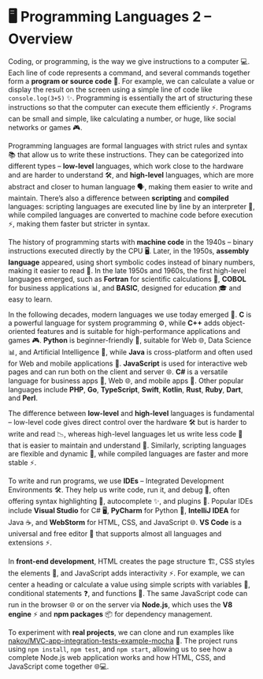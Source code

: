 # 🖥️ Programming Languages 2 – Overview

Coding, or programming, is the way we give instructions to a computer 💻. Each line of code represents a command, and several commands together form a **program or source code** 📝. For example, we can calculate a value or display the result on the screen using a simple line of code like `console.log(3+5)` ✨. Programming is essentially the art of structuring these instructions so that the computer can execute them efficiently ⚡. Programs can be small and simple, like calculating a number, or huge, like social networks or games 🎮.

Programming languages are formal languages with strict rules and syntax 📚 that allow us to write these instructions. They can be categorized into different types – **low-level** languages, which work close to the hardware and are harder to understand 🛠️, and **high-level** languages, which are more abstract and closer to human language 🗣️, making them easier to write and maintain. There’s also a difference between **scripting** and **compiled** languages: scripting languages are executed line by line by an interpreter 🐍, while compiled languages are converted to machine code before execution ⚡, making them faster but stricter in syntax.

The history of programming starts with **machine code** in the 1940s – binary instructions executed directly by the CPU 🖥️. Later, in the 1950s, **assembly language** appeared, using short symbolic codes instead of binary numbers, making it easier to read 📜. In the late 1950s and 1960s, the first high-level languages emerged, such as **Fortran** for scientific calculations 🔬, **COBOL** for business applications 📊, and **BASIC**, designed for education 🎓 and easy to learn.

In the following decades, modern languages we use today emerged 🌟. **C** is a powerful language for system programming ⚙️, while **C++** adds object-oriented features and is suitable for high-performance applications and games 🎮. **Python** is beginner-friendly 🐍, suitable for Web 🌐, Data Science 📊, and Artificial Intelligence 🤖, while **Java** is cross-platform and often used for Web and mobile applications 📱. **JavaScript** is used for interactive web pages and can run both on the client and server 🌐. **C#** is a versatile language for business apps 💼, Web 🌐, and mobile apps 📱. Other popular languages include **PHP**, **Go**, **TypeScript**, **Swift**, **Kotlin**, **Rust**, **Ruby**, **Dart**, and **Perl**.

The difference between **low-level** and **high-level** languages is fundamental – low-level code gives direct control over the hardware 🛠️ but is harder to write and read 📉, whereas high-level languages let us write less code 📝 that is easier to maintain and understand 🧠. Similarly, scripting languages are flexible and dynamic 🌈, while compiled languages are faster and more stable ⚡.

To write and run programs, we use **IDEs** – Integrated Development Environments 🛠️. They help us write code, run it, and debug 🐞, often offering syntax highlighting 🎨, autocomplete ✨, and plugins 🔌. Popular IDEs include **Visual Studio** for C# 🖥️, **PyCharm** for Python 🐍, **IntelliJ IDEA** for Java ☕, and **WebStorm** for HTML, CSS, and JavaScript 🌐. **VS Code** is a universal and free editor 📝 that supports almost all languages and extensions ⚡.

In **front-end development**, HTML creates the page structure 🏗️, CSS styles the elements 🎨, and JavaScript adds interactivity ⚡. For example, we can center a heading or calculate a value using simple scripts with variables 📝, conditional statements ❓, and functions 🔄. The same JavaScript code can run in the browser 🌐 or on the server via **Node.js**, which uses the **V8 engine** ⚡ and **npm packages** 📦 for dependency management.

To experiment with **real projects**, we can clone and run examples like [nakov/MVC-app-integration-tests-example-mocha](https://github.com/nakov/MVC-app-integration-tests-example-mocha) 🚀. The project runs using `npm install`, `npm test`, and `npm start`, allowing us to see how a complete Node.js web application works and how HTML, CSS, and JavaScript come together 🌐💻.
